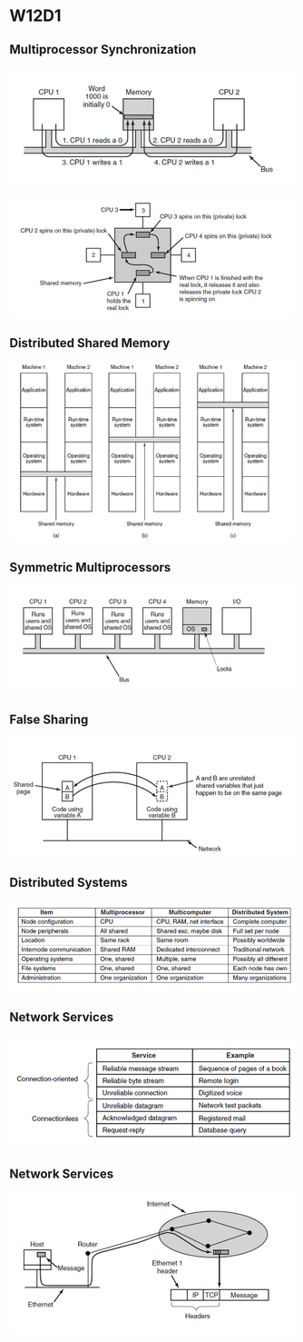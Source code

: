 # W12D1

## Multiprocessor Synchronization

![](image/7.png)

![](image/8.png)

## Distributed Shared Memory 

![](image/1.png)

## Symmetric Multiprocessors

![](image/6.png)

## False Sharing

![](image/2.png)

## Distributed Systems 

![](image/3.png)

## Network Services

![](image/4.png)

## Network Services

![](image/5.png)